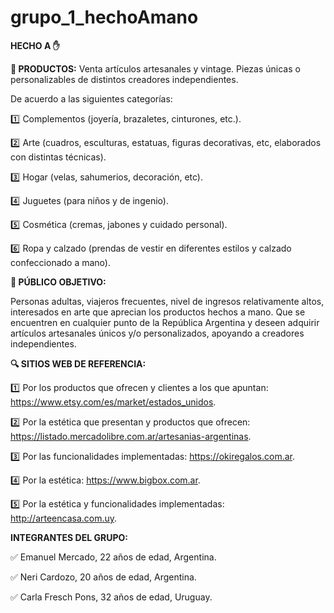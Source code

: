 # grupo_1_hechoAmano

**HECHO A :hand:**
 
 
**:heart_decoration: PRODUCTOS:**  Venta artículos artesanales y vintage. Piezas únicas o personalizables de distintos creadores independientes. 

De acuerdo a las siguientes categorías: 

:one: Complementos (joyería, brazaletes, cinturones, etc.).

:two: Arte (cuadros, esculturas, estatuas, figuras decorativas, etc, elaborados con distintas técnicas).

:three: Hogar (velas, sahumerios, decoración, etc).

:four: Juguetes (para niños y de ingenio).

:five: Cosmética (cremas, jabones y cuidado personal).

:six: Ropa y calzado (prendas de vestir en diferentes estilos y calzado confeccionado a mano).



**:bust_in_silhouette: PÚBLICO OBJETIVO:** 

Personas adultas, viajeros frecuentes, nivel de ingresos relativamente altos, interesados en arte que aprecian los productos hechos a mano.
Que se encuentren en cualquier punto de la República Argentina y deseen adquirir artículos artesanales únicos y/o personalizados, apoyando a creadores 
independientes.



**:mag: SITIOS WEB DE REFERENCIA:**


:one: Por los productos que ofrecen y clientes a los que apuntan:  https://www.etsy.com/es/market/estados_unidos.

:two: Por la estética que presentan y productos que ofrecen:  https://listado.mercadolibre.com.ar/artesanias-argentinas.

:three: Por las funcionalidades implementadas: https://okiregalos.com.ar.

:four: Por la estética: https://www.bigbox.com.ar.

:five: Por la estética y funcionalidades implementadas: http://arteencasa.com.uy.


**INTEGRANTES DEL GRUPO:**

:white_check_mark: Emanuel Mercado, 22 años de edad, Argentina.

:white_check_mark: Neri Cardozo, 20 años de edad, Argentina. 

:white_check_mark: Carla Fresch Pons, 32 años de edad, Uruguay. 
